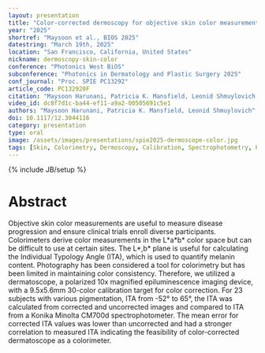 ```yaml
---
layout: presentation
title: "Color-corrected dermoscopy for objective skin color measurement"
year: "2025"
shortref: "Maysoon et al., BIOS 2025"
datestring: "March 19th, 2025"
location: "San Francisco, California, United States"
nickname: dermoscopy-skin-color
conference: "Photonics West BiOS"
subconference: "Photonics in Dermatology and Plastic Surgery 2025"
conf_journal: "Proc. SPIE PC13292"
article_code: PC132920F
citation: "Maysoon Harunani, Patricia K. Mansfield, Leonid Shmuylovich, “Color-corrected dermoscopy for objective skin color measurement (Conference Presentation),” Proc. SPIE PC13292, Photonics in Dermatology and Plastic Surgery 2025, PC132920F (19 March 2025); https://doi.org/10.1117/12.3044116"
video_id: dc8f7d1c-ba44-ef11-a9a2-00505691c5e1
authors: "Maysoon Harunani, Patricia K. Mansfield, Leonid Shmuylovich"
doi: 10.1117/12.3044116
category: presentation
type: oral
image: /assets/images/presentations/spie2025-dermoscope-color.jpg
tags: [Skin, Colorimetry, Dermoscopy, Calibration, Spectrophotometry, Pigments, Imaging, "Skin tone", "Medical devices", Photography]
---
```


{% include JB/setup %}

# Abstract

Objective skin color measurements are useful to measure disease progression and ensure clinical trials enroll diverse participants. Colorimeters derive color measurements in the L\*a\*b\* color space but can be difficult to use at certain sites. The L\*,b\* plane is useful for calculating the Individual Typology Angle (ITA), which is used to quantify melanin content. Photography has been considered a tool for colorimetry but has been limited in maintaining color consistency. Therefore, we utilized a dermatoscope, a polarized 10x magnified epiluminescence imaging device, with a 9.5x5.6mm 30-color calibration target for color correction. For 23 subjects with various pigmentation, ITA from -52° to 65°, the ITA was calculated from corrected and uncorrected images and compared to ITA from a Konika Minolta CM700d spectrophotometer. The mean error for corrected ITA values was lower than uncorrected and had a stronger correlation to measured ITA indicating the feasibility of color-corrected dermatoscope as a colorimeter.
